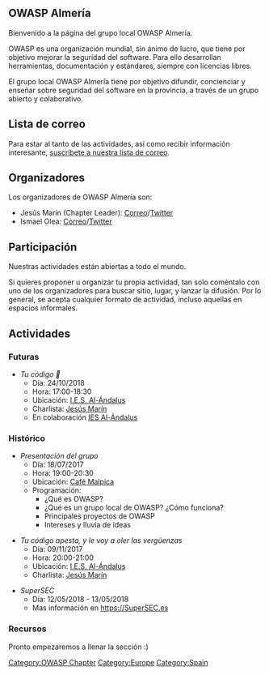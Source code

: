 ## OWASP Almería

Bienvenido a la página del grupo local OWASP Almería.

OWASP es una organización mundial, sin ánimo de lucro, que tiene por
objetivo mejorar la seguridad del software. Para ello desarrollan
herramientas, documentación y estándares, siempre con licencias libres.

El grupo local OWASP Almería tiene por objetivo difundir, concienciar y
enseñar sobre seguridad del software en la provincia, a través de un
grupo abierto y colaborativo.

## Lista de correo

Para estar al tanto de las actividades, así como recibir información
interesante, [suscríbete a nuestra lista de
correo](https://lists.owasp.org/mailman/listinfo/owasp-almeria).

## Organizadores

Los organizadores de OWASP Almería son:

  - Jesús Marín (Chapter Leader):
    [Correo](mailto:jesus.garcia@owasp.org)/[Twitter](https://twitter.com/_jesusmg)
  - Ismael Olea:
    [Correo](mailto:ismael@olea.org)/[Twitter](https://twitter.com/olea)

## Participación

Nuestras actividades están abiertas a todo el mundo.

Si quieres proponer u organizar tu propia actividad, tan solo coméntalo
con uno de los organizadores para buscar sitio, lugar, y lanzar la
difusión. Por lo general, se acepta cualquier formato de actividad,
incluso aquellas en espacios informales.

## Actividades

### Futuras

  - *Tu código 💩*
      - Día: 24/10/2018
      - Hora: 17:00-18:30
      - Ubicación: [I.E.S. Al-Ándalus](http://bit.ly/IESAlAndalus)
      - Charlista: [Jesús Marín](http://jesusmg.org)
      - En colaboración [IES Al-Ándalus](https://iesalandalus.org/)

### Histórico

  - *Presentación del grupo*
      - Día: 18/07/2017
      - Hora: 19:00-20:30
      - Ubicación: [Café
        Malpica](https://www.google.es/maps/place/Malpica/@36.8362354,-2.4610966,17z/data=!4m12!1m6!3m5!1s0xd7a9df8c0c5b4e5:0x33fb5685597a4e66!2sMalpica!8m2!3d36.8362354!4d-2.4589079!3m4!1s0xd7a9df8c0c5b4e5:0x33fb5685597a4e66!8m2!3d36.8362354!4d-2.4589079)
      - Programación:
          - ¿Qué es OWASP?
          - ¿Qué es un grupo local de OWASP? ¿Cómo funciona?
          - Principales proyectos de OWASP
          - Intereses y lluvia de ideas

<!-- end list -->

  - *Tu código apesta, y le voy a oler las vergüenzas*
      - Día: 09/11/2017
      - Hora: 20:00-21:00
      - Ubicación: [I.E.S. Al-Ándalus](http://bit.ly/IESAlAndalus)
      - Charlista: [Jesús Marín](http://jesusmg.org)

<!-- end list -->

  - *SuperSEC*
      - Día: 12/05/2018 - 13/05/2018
      - Mas información en <https://SuperSEC.es>

### Recursos

Pronto empezaremos a llenar la sección :)

[Category:OWASP Chapter](Category:OWASP_Chapter "wikilink")
[Category:Europe](Category:Europe "wikilink")
[Category:Spain](Category:Spain "wikilink")